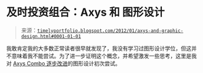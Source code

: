 <!--yml

类别：未分类

日期：2024-05-18 15:09:35

-->

# 及时投资组合：Axys 和 图形设计

> 来源：[`timelyportfolio.blogspot.com/2012/01/axys-and-graphic-design.html#0001-01-01`](http://timelyportfolio.blogspot.com/2012/01/axys-and-graphic-design.html#0001-01-01)

我敢肯定我的大多数正常读者很早就发现了，我没有学习过图形设计学位，但这并不意味着我不能尝试。为了进一步证明这个概念，并希望激发一些思考，这里是我对 [Axys Combo 逐步改进](http://timelyportfolio.blogspot.com/2012/01/axys-combo-incremental-improvement.html)的图形设计初次尝试。
